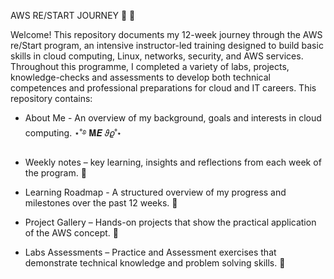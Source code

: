  AWS RE/START JOURNEY 📕 📖

 
 Welcome! This repository documents my 12-week journey through the AWS re/Start program, an intensive instructor-led training designed to build basic skills in cloud computing, Linux, networks, security, and AWS services. Throughout this programme, I completed a variety of labs, projects, knowledge-checks and assessments to develop both technical competences and professional preparations for cloud and IT careers. This repository contains: 
 
-  About Me - An overview of my background, goals and interests in cloud computing. ⋆˚࿔ 𝐌𝑬 𝜗𝜚˚⋆
 
-  Weekly notes – key learning, insights and reflections from each week of the program. 📜
 
-  Learning Roadmap - A structured overview of my progress and milestones over the past 12 weeks. 🏁
 
-  Project Gallery – Hands-on projects that show the practical application of the AWS concept. 🚀
 
-  Labs Assessments – Practice and Assessment exercises that demonstrate technical knowledge and problem solving skills. 🥼
